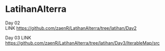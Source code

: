 # LatihanAlterra


Day 02  
LINK https://github.com/zaenR/LatihanAlterra/tree/latihan/Day2

Day 03
LINK https://github.com/zaenR/LatihanAlterra/tree/latihan/Day3/IterableMap/src
